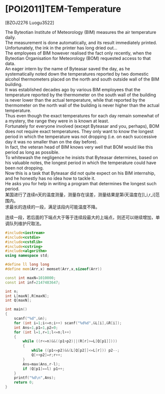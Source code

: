 # [POI2011]TEM-Temperature
[BZOJ2276 Luogu3522]

The Byteotian Institute of Meteorology (BIM) measures the air temperature daily.  
The measurement is done automatically, and its result immediately printed.  
Unfortunately, the ink in the printer has long dried out...  
The employees of BIM however realised the fact only recently, when the Byteotian Organisation for Meteorology (BOM) requested access to that data.  
An eager intern by the name of Byteasar saved the day, as he systematically noted down the temperatures reported by two domestic alcohol thermometers placed on the north and south outside wall of the BIM building.  
It was established decades ago by various BIM employees that the temperature reported by the thermometer on the south wall of the building is never lower than the actual temperature, while that reported by the thermometer on the north wall of the building is never higher than the actual temperature.  
Thus even though the exact temperatures for each day remain somewhat of a mystery, the range they were in is known at least.  
Fortunately for everyone involved (except Byteasar and you, perhaps), BOM does not require exact temperatures. They only want to know the longest period in which the temperature was not dropping (i.e. on each successive day it was no smaller than on the day before).  
In fact, the veteran head of BIM knows very well that BOM would like this period as long as possible.  
To whitewash the negligence he insists that Byteasar determines, based on his valuable notes, the longest period in which the temperature could have been not dropping.  
Now this is a task that Byteasar did not quite expect on his BIM internship, and he honestly has no idea how to tackle it.  
He asks you for help in writing a program that determines the longest such period.  
某国进行了连续n天的温度测量，测量存在误差，测量结果是第i天温度在[l_i,r_i]范围内。  
求最长的连续的一段，满足该段内可能温度不降。

连续一段，若后面的下端点大于等于连续段最大的上端点，则还可以继续增加，单调队列维护尺取法。

```cpp
#include<iostream>
#include<cstdio>
#include<cstdlib>
#include<cstring>
#include<algorithm>
using namespace std;

#define ll long long
#define mem(Arr,x) memset(Arr,x,sizeof(Arr))

const int maxN=1010000;
const int inf=2147483647;

int n;
int L[maxN],R[maxN];
int Q[maxN];

int main()
{
	scanf("%d",&n);
	for (int i=1;i<=n;i++) scanf("%d%d",&L[i],&R[i]);
	int Ans=1,p1=1,p2=0;
	for (int l=1,r=1;l<=n;l++)
	{
		while ((r<=n)&&((p1>p2)||(R[r]>=L[Q[p1]])))
		{
			while ((p1<=p2)&&(L[Q[p2]]<=L[r])) p2--;
			Q[++p2]=r;r++;
		}
		Ans=max(Ans,r-l);
		if (Q[p1]==l) p1++;
	}
	printf("%d\n",Ans);
	return 0;
}
```
